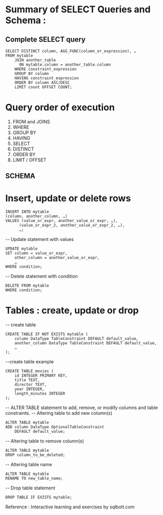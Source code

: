 

# Summary of SELECT Queries and Schema : 

## Complete SELECT query
```
SELECT DISTINCT column, AGG_FUNC(column_or_expression), …
FROM mytable
    JOIN another_table
      ON mytable.column = another_table.column
    WHERE constraint_expression
    GROUP BY column
    HAVING constraint_expression
    ORDER BY column ASC/DESC
    LIMIT count OFFSET COUNT;
```


# Query order of execution
1. FROM and JOINS
2. WHERE
3. GROUP BY
4. HAVING
5. SELECT
6. DISTINCT
7. ORDER BY
8. LIMIT / OFFSET


## SCHEMA
# Insert, update or delete rows
```
INSERT INTO mytable
(column, another_column, …)
VALUES (value_or_expr, another_value_or_expr, …),
      (value_or_expr_2, another_value_or_expr_2, …),
      …;
```



-- Update statement with values
```
UPDATE mytable
SET column = value_or_expr, 
    other_column = another_value_or_expr, 
    …
WHERE condition;
```



-- Delete statement with condition
```
DELETE FROM mytable
WHERE condition;
```


# Tables : create, update or drop
-- create table
```
CREATE TABLE IF NOT EXISTS mytable (
    column DataType TableConstraint DEFAULT default_value,
    another_column DataType TableConstraint DEFAULT default_value,
    …
);
```


--create table example 
```
CREATE TABLE movies (
    id INTEGER PRIMARY KEY,
    title TEXT,
    director TEXT,
    year INTEGER, 
    length_minutes INTEGER
);
```



-- ALTER TABLE statement to add, remove, or modify columns and table constraints.
-- Altering table to add new column(s)
```
ALTER TABLE mytable
ADD column DataType OptionalTableConstraint 
    DEFAULT default_value;
```


-- Altering table to remove column(s)
```
ALTER TABLE mytable
DROP column_to_be_deleted;
```


-- Altering table name
```
ALTER TABLE mytable
RENAME TO new_table_name;
```


-- Drop table statement
```
DROP TABLE IF EXISTS mytable;
```

Reference : Interactive learning and exercises by sqlbolt.com









